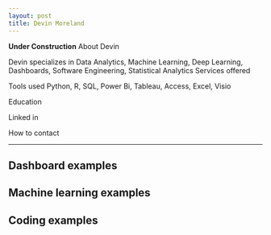 ```yaml
---
layout: post
title: Devin Moreland
---
```

<b>Under Construction</b>
About Devin

Devin specializes in Data Analytics, Machine Learning, Deep Learning, Dashboards, Software Engineering, Statistical Analytics
Services offered

Tools used Python, R, SQL, Power Bi, Tableau, Access, Excel, Visio

Education

Linked in

How to contact

-----------------
Dashboard examples
------
Machine learning examples
------------
Coding examples
----------
